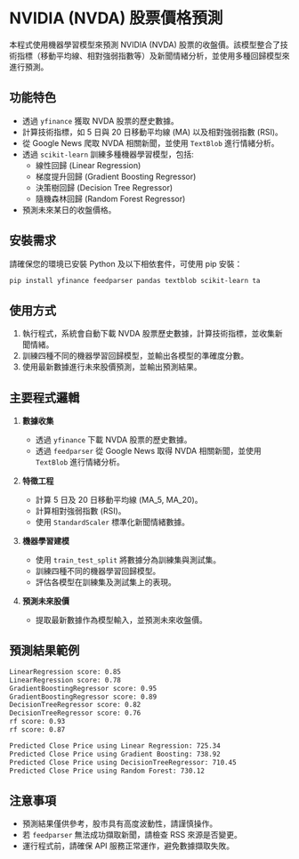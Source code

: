 # NVIDIA (NVDA) 股票價格預測

本程式使用機器學習模型來預測 NVIDIA (NVDA) 股票的收盤價。該模型整合了技術指標（移動平均線、相對強弱指數等）及新聞情緒分析，並使用多種回歸模型來進行預測。

## 功能特色
- 透過 `yfinance` 獲取 NVDA 股票的歷史數據。
- 計算技術指標，如 5 日與 20 日移動平均線 (MA) 以及相對強弱指數 (RSI)。
- 從 Google News 爬取 NVDA 相關新聞，並使用 `TextBlob` 進行情緒分析。
- 透過 `scikit-learn` 訓練多種機器學習模型，包括:
  - 線性回歸 (Linear Regression)
  - 梯度提升回歸 (Gradient Boosting Regressor)
  - 決策樹回歸 (Decision Tree Regressor)
  - 隨機森林回歸 (Random Forest Regressor)
- 預測未來某日的收盤價格。

## 安裝需求

請確保您的環境已安裝 Python 及以下相依套件，可使用 pip 安裝：

```sh
pip install yfinance feedparser pandas textblob scikit-learn ta
```

## 使用方式

1. 執行程式，系統會自動下載 NVDA 股票歷史數據，計算技術指標，並收集新聞情緒。
2. 訓練四種不同的機器學習回歸模型，並輸出各模型的準確度分數。
3. 使用最新數據進行未來股價預測，並輸出預測結果。

## 主要程式邏輯

1. **數據收集**
   - 透過 `yfinance` 下載 NVDA 股票的歷史數據。
   - 透過 `feedparser` 從 Google News 取得 NVDA 相關新聞，並使用 `TextBlob` 進行情緒分析。

2. **特徵工程**
   - 計算 5 日及 20 日移動平均線 (MA_5, MA_20)。
   - 計算相對強弱指數 (RSI)。
   - 使用 `StandardScaler` 標準化新聞情緒數據。

3. **機器學習建模**
   - 使用 `train_test_split` 將數據分為訓練集與測試集。
   - 訓練四種不同的機器學習回歸模型。
   - 評估各模型在訓練集及測試集上的表現。

4. **預測未來股價**
   - 提取最新數據作為模型輸入，並預測未來收盤價。

## 預測結果範例

```sh
LinearRegression score: 0.85
LinearRegression score: 0.78
GradientBoostingRegressor score: 0.95
GradientBoostingRegressor score: 0.89
DecisionTreeRegressor score: 0.82
DecisionTreeRegressor score: 0.76
rf score: 0.93
rf score: 0.87

Predicted Close Price using Linear Regression: 725.34
Predicted Close Price using Gradient Boosting: 738.92
Predicted Close Price using DecisionTreeRegressor: 710.45
Predicted Close Price using Random Forest: 730.12
```

## 注意事項
- 預測結果僅供參考，股市具有高度波動性，請謹慎操作。
- 若 `feedparser` 無法成功擷取新聞，請檢查 RSS 來源是否變更。
- 運行程式前，請確保 API 服務正常運作，避免數據擷取失敗。


